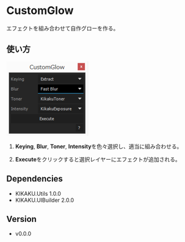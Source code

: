 # CustomGlow

エフェクトを組み合わせて自作グローを作る。

## 使い方

![UI](ui.png)

1. **Keying**, **Blur**, **Toner**, **Intensity**を色々選択し、適当に組み合わせる。

1. **Execute**をクリックすると選択レイヤーにエフェクトが追加される。

## Dependencies

- KIKAKU.Utils 1.0.0
- KIKAKU.UIBuilder 2.0.0

## Version

- v0.0.0